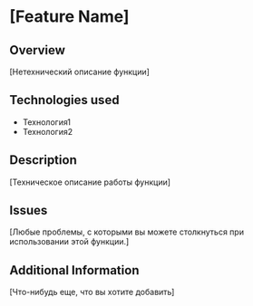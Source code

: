 # [Feature Name]

## Overview

[Нетехнический описание функции]

## Technologies used

- Технология1
- Технология2

## Description

[Техническое описание работы функции]

## Issues

[Любые проблемы, с которыми вы можете столкнуться при использовании этой функции.]

## Additional Information

[Что-нибудь еще, что вы хотите добавить]
